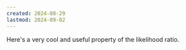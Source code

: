 ```yaml
---
created: 2024-08-29
lastmod: 2024-09-02
---
```

Here's a very cool and useful property of the likelihood ratio. 